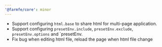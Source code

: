 ```yaml
---
'@farmfe/core': minor
---
```


- Support configuring `html.base` to share html for multi-page application.
- Support configuring `presetEnv.include`, `presetEnv.exclude`, `presetEnv.options` and `presetEnv.
- Fix bug when editing html file, reload the page when html file change
